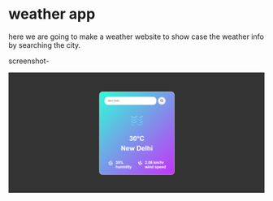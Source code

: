 # weather app
here we are going to make a weather website to show case the weather info by searching the city.

screenshot-

![Alt text](./weather-app/ss.png)